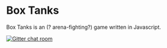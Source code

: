Box Tanks
=========

Box Tanks is an (? arena-fighting?) game written in Javascript.

[![Gitter chat room](https://badges.gitter.im/Join%20Chat.svg)](https://gitter.im/readingschool-cs-club/box-tanks?utm_source=badge&utm_medium=badge&utm_campaign=pr-badge&utm_content=badge)

